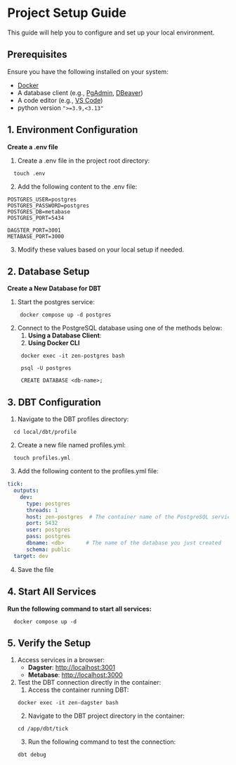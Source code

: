 # Project Setup Guide

This guide will help you to configure and set up your local environment.

## Prerequisites
Ensure you have the following installed on your system:
- [Docker](https://www.docker.com/)
- A database client (e.g., [PgAdmin](https://www.pgadmin.org/), [DBeaver](https://dbeaver.io/))
- A code editor (e.g., [VS Code](https://code.visualstudio.com/))
- python version `">=3.9,<3.13"`

## 1. Environment Configuration

**Create a .env file** <br>
1.	Create a .env file in the project root directory:
```shell
  touch .env
```
2. Add the following content to the .env file:
 ```dotenv
POSTGRES_USER=postgres
POSTGRES_PASSWORD=postgres
POSTGRES_DB=metabase
POSTGRES_PORT=5434

DAGSTER_PORT=3001
METABASE_PORT=3000
   ```
3. Modify these values based on your local setup if needed.

## 2. Database Setup
**Create a New Database for DBT**
1. Start the postgres service:

```shell
    docker compose up -d postgres
  ```
2. Connect to the PostgreSQL database using one of the methods below:
   1. **Using a Database Client**:
   2. **Using Docker CLI**
   ```shell
    docker exec -it zen-postgres bash
    ```
   ```shell
    psql -U postgres
    ```
   ```shell
    CREATE DATABASE <db-name>;
    ```
   
## 3. DBT Configuration
1.	Navigate to the DBT profiles directory:
```shell
  cd local/dbt/profile
```
2.	Create a new file named profiles.yml:
```shell
  touch profiles.yml
```
3.  Add the following content to the profiles.yml file:
```yaml
tick:
  outputs:
    dev:
      type: postgres
      threads: 1
      host: zen-postgres  # The container name of the PostgreSQL service
      port: 5432
      user: postgres
      pass: postgres
      dbname: <db>       # The name of the database you just created
      schema: public
  target: dev
```

4. Save the file


## 4. Start All Services

**Run the following command to start all services:**
```shell
  docker compose up -d
```

## 5. Verify the Setup
1. Access services in a browser:
    - **Dagster**: [http://localhost:3001](http://localhost:3001)
    - **Metabase**: [http://localhost:3000](http://localhost:3000)
3. Test the DBT connection directly in the container:
    1. Access the container running DBT:
   ```shell
   docker exec -it zen-dagster bash
   ```
    2. Navigate to the DBT project directory in the container:
   ```shell
   cd /app/dbt/tick
   ```
    3. Run the following command to test the connection:
   ```shell
   dbt debug
   ```
